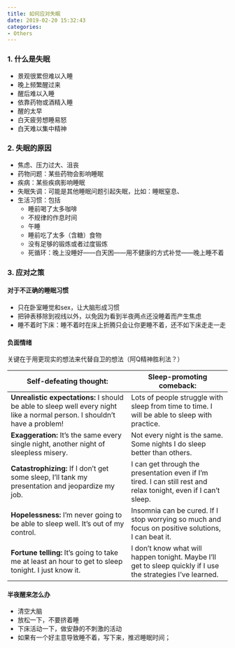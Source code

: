 ```yaml
---
title: 如何应对失眠
date: 2019-02-20 15:32:43
categories:
- Others
---
```

### 1. 什么是失眠
- 景观很累但难以入睡
- 晚上频繁醒过来
- 醒后难以入睡
- 依靠药物或酒精入睡
- 醒的太早
- 白天疲劳想睡易怒
- 白天难以集中精神

### 2. 失眠的原因
- 焦虑、压力过大、沮丧
- 药物问题：某些药物会影响睡眠
- 疾病：某些疾病影响睡眠
- 失眠失调：可能是其他睡眠问题引起失眠，比如：睡眠窒息、
- 生活习惯：包括
	- 睡前喝了太多咖啡
	- 不规律的作息时间
	- 午睡
	- 睡前吃了太多（含糖）食物
	- 没有足够的锻炼或者过度锻炼
	- 死循环：晚上没睡好——白天困——用不健康的方式补觉——晚上睡不着

### 3. 应对之策
#### 对于不正确的睡眠习惯
- 只在卧室睡觉和sex，让大脑形成习惯
- 把钟表移除到视线以外，以免因为看到半夜两点还没睡着而产生焦虑
- 睡不着时下床：睡不着时在床上折腾只会让你更睡不着，还不如下床走走一走

#### 负面情绪
关键在于用更现实的想法来代替自卫的想法（阿Q精神胜利法？）

| Self-defeating thought:                                      | Sleep-promoting comeback:                                    |
| ------------------------------------------------------------ | ------------------------------------------------------------ |
| **Unrealistic expectations:** I should be able to sleep well every night like a normal person. I shouldn’t have a problem! | Lots of people struggle with sleep from time to time. I will be able to sleep with practice. |
| **Exaggeration:** It’s the same every single night, another night of sleepless misery. | Not every night is the same. Some nights I do sleep better than others. |
| **Catastrophizing:** If I don’t get some sleep, I’ll tank my presentation and jeopardize my job. | I can get through the presentation even if I’m tired. I can still rest and relax tonight, even if I can’t sleep. |
| **Hopelessness:** I’m never going to be able to sleep well. It’s out of my control. | Insomnia can be cured. If I stop worrying so much and focus on positive solutions, I can beat it. |
| **Fortune telling:** It’s going to take me at least an hour to get to sleep tonight. I just know it. | I don’t know what will happen tonight. Maybe I’ll get to sleep quickly if I use the strategies I’ve learned. |

#### 半夜醒来怎么办
- 清空大脑
- 放松一下，不要挤着睡
- 下床活动一下，做安静的不刺激的活动
- 如果有一个好主意导致睡不着，写下来，推迟睡眠时间；